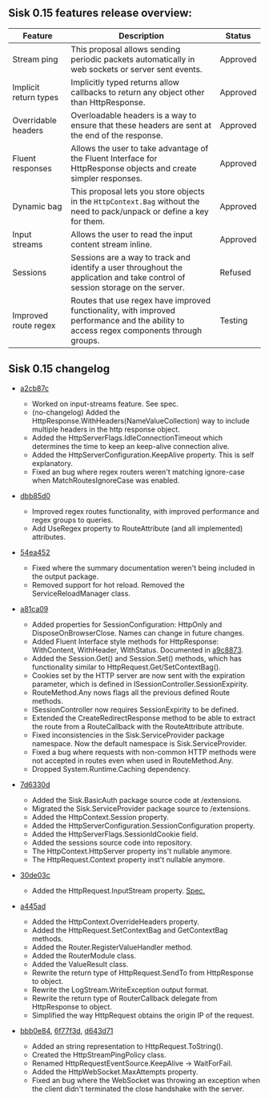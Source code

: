 ## Sisk 0.15 features release overview:

| Feature | Description | Status |
| - | - | - |
| Stream ping | This proposal allows sending periodic packets automatically in web sockets or server sent events. | Approved |
| Implicit return types | Implicitly typed returns allow callbacks to return any object other than HttpResponse. | Approved |
| Overridable headers | Overloadable headers is a way to ensure that these headers are sent at the end of the response. | Approved |
| Fluent responses | Allows the user to take advantage of the Fluent Interface for HttpResponse objects and create simpler responses. | Approved |
| Dynamic bag | This proposal lets you store objects in the `HttpContext.Bag` without the need to pack/unpack or define a key for them. | Approved |
| Input streams | Allows the user to read the input content stream inline. | Approved |
| Sessions | Sessions are a way to track and identify a user throughout the application and take control of session storage on the server. | Refused |
| Improved route regex | Routes that use regex have improved functionality, with improved performance and the ability to access regex components through groups. | Testing |

## Sisk 0.15 changelog

- [a2cb87c](https://github.com/sisk-http/core/commit/a2cb87ccc6eadd7b14daf1053adf110dbf365343)
    - Worked on input-streams feature. See spec.
    - (no-changelog) Added the HttpResponse.WithHeaders(NameValueCollection) way to include multiple headers in the http response object.
    - Added the HttpServerFlags.IdleConnectionTimeout which determines the time to keep an keep-alive connection alive.
    - Added the HttpServerConfiguration.KeepAlive property. This is self explanatory.
    - Fixed an bug where regex routers weren't matching ignore-case when MatchRoutesIgnoreCase was enabled.

- [dbb85d0](https://github.com/sisk-http/core/commit/dbb85d0c3b2b537fecd544ded3a7978fdd868789)
    - Improved regex routes functionality, with improved performance and regex groups to queries.
    - Add UseRegex property to RouteAttribute (and all implemented) attributes.

- [54ea452](https://github.com/sisk-http/core/commit/54ea452bbf571a7ababd7d252f4e00b13a7e1d97)
    - Fixed where the summary documentation weren't being included in the output package.
    - Removed support for hot reload. Removed the ServiceReloadManager class.

- [a81ca09](https://github.com/sisk-http/core/commit/a81ca09866cdb44c98d0c34336d91f80de8fb2c0)
    - Added properties for SessionConfiguration: HttpOnly and DisposeOnBrowserClose. Names can change in future changes.
    - Added Fluent Interface style methods for HttpResponse: WithContent, WithHeader, WithStatus. Documented in [a9c8873](https://github.com/sisk-http/core/commit/a9c8873519b7c4dcf4a9ad9bcb878f897fee2611).
    - Added the Session.Get() and Session.Set() methods, which has functionality similar to HttpRequest.Get/SetContextBag().
    - Cookies set by the HTTP server are now sent with the expiration parameter, which is defined in ISessionController.SessionExpirity.
    - RouteMethod.Any nows flags all the previous defined Route methods.
    - ISessionController now requires SessionExpirity to be defined.
    - Extended the CreateRedirectResponse method to be able to extract the route from a RouteCallback with the RouteAttribute attribute.
    - Fixed inconsistencies in the Sisk.ServiceProvider package namespace. Now the default namespace is Sisk.ServiceProvider.
    - Fixed a bug where requests with non-common HTTP methods were not accepted in routes even when used in RouteMethod.Any.
    - Dropped System.Runtime.Caching dependency.

- [7d6330d](https://github.com/sisk-http/core/commit/7d6330dba06489563a8d40044bbb1f031039581e)
    - Added the Sisk.BasicAuth package source code at /extensions.
    - Migrated the Sisk.ServiceProvider package source to /extensions.
    - Added the HttpContext.Session property.
    - Added the HttpServerConfiguration.SessionConfiguration property.
    - Added the HttpServerFlags.SessionIdCookie field.
    - Added the sessions source code into repository.
    - The HttpContext.HttpServer property ins't nullable anymore.
    - The HttpRequest.Context property inst't nullable anymore.

- [30de03c](https://github.com/sisk-http/core/commit/30de03cdb9df577039d267d14e94016f71cac656)
    - Added the HttpRequest.InputStream property. [Spec.](https://github.com/sisk-http/core/blob/main/feature-preview/0.15/input-stream.md)

- [a445ad](https://github.com/sisk-http/core/commit/a445ad3651f910b3fbc6b8cb98ee08290d2410e4)
    - Added the HttpContext.OverrideHeaders property.
    - Added the HttpRequest.SetContextBag and GetContextBag methods.
    - Added the Router.RegisterValueHandler method.
    - Added the RouterModule class.
    - Added the ValueResult class.
    - Rewrite the return type of HttpRequest.SendTo from HttpResponse to object.
    - Rewrite the LogStream.WriteException output format.
    - Rewrite the return type of RouterCallback delegate from HttpResponse to object.
    - Simplified the way HttpRequest obtains the origin IP of the request.

- [bbb0e84](https://github.com/sisk-http/core/commit/bbb0e84046eeb8684393230dfc4a4baacb062fba), [6f77f3d](https://github.com/sisk-http/core/commit/6f77f3db71fcdbe435d61db6fe7914f7ecb2ec06), [d643d71](https://github.com/sisk-http/core/commit/d643d718f256e6d1a3df276ac28dced09a5ec627)
    - Added an string representation to HttpRequest.ToString().
    - Created the HttpStreamPingPolicy class.
    - Renamed HttpRequestEventSource.KeepAlive -> WaitForFail.
    - Added the HttpWebSocket.MaxAttempts property.
    - Fixed an bug where the WebSocket was throwing an exception when the client didn't terminated the close handshake with the server.